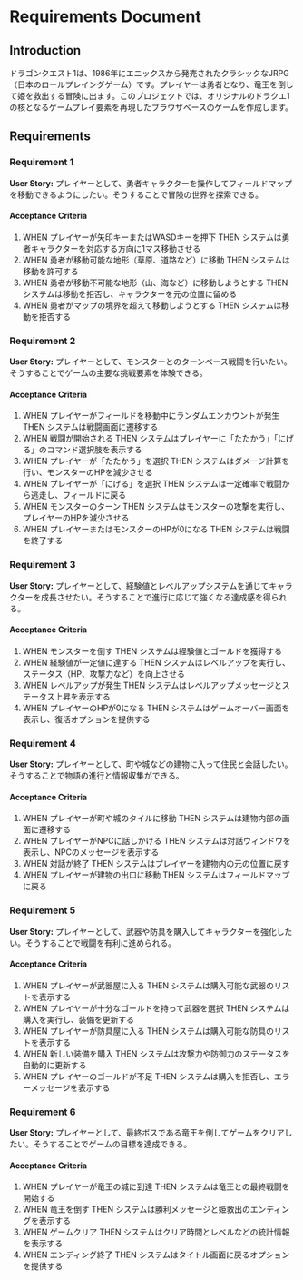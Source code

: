 # Requirements Document

## Introduction

ドラゴンクエスト1は、1986年にエニックスから発売されたクラシックなJRPG（日本のロールプレイングゲーム）です。プレイヤーは勇者となり、竜王を倒して姫を救出する冒険に出ます。このプロジェクトでは、オリジナルのドラクエ1の核となるゲームプレイ要素を再現したブラウザベースのゲームを作成します。

## Requirements

### Requirement 1

**User Story:** プレイヤーとして、勇者キャラクターを操作してフィールドマップを移動できるようにしたい。そうすることで冒険の世界を探索できる。

#### Acceptance Criteria

1. WHEN プレイヤーが矢印キーまたはWASDキーを押下 THEN システムは勇者キャラクターを対応する方向に1マス移動させる
2. WHEN 勇者が移動可能な地形（草原、道路など）に移動 THEN システムは移動を許可する
3. WHEN 勇者が移動不可能な地形（山、海など）に移動しようとする THEN システムは移動を拒否し、キャラクターを元の位置に留める
4. WHEN 勇者がマップの境界を超えて移動しようとする THEN システムは移動を拒否する

### Requirement 2

**User Story:** プレイヤーとして、モンスターとのターンベース戦闘を行いたい。そうすることでゲームの主要な挑戦要素を体験できる。

#### Acceptance Criteria

1. WHEN プレイヤーがフィールドを移動中にランダムエンカウントが発生 THEN システムは戦闘画面に遷移する
2. WHEN 戦闘が開始される THEN システムはプレイヤーに「たたかう」「にげる」のコマンド選択肢を表示する
3. WHEN プレイヤーが「たたかう」を選択 THEN システムはダメージ計算を行い、モンスターのHPを減少させる
4. WHEN プレイヤーが「にげる」を選択 THEN システムは一定確率で戦闘から逃走し、フィールドに戻る
5. WHEN モンスターのターン THEN システムはモンスターの攻撃を実行し、プレイヤーのHPを減少させる
6. WHEN プレイヤーまたはモンスターのHPが0になる THEN システムは戦闘を終了する

### Requirement 3

**User Story:** プレイヤーとして、経験値とレベルアップシステムを通じてキャラクターを成長させたい。そうすることで進行に応じて強くなる達成感を得られる。

#### Acceptance Criteria

1. WHEN モンスターを倒す THEN システムは経験値とゴールドを獲得する
2. WHEN 経験値が一定値に達する THEN システムはレベルアップを実行し、ステータス（HP、攻撃力など）を向上させる
3. WHEN レベルアップが発生 THEN システムはレベルアップメッセージとステータス上昇を表示する
4. WHEN プレイヤーのHPが0になる THEN システムはゲームオーバー画面を表示し、復活オプションを提供する

### Requirement 4

**User Story:** プレイヤーとして、町や城などの建物に入って住民と会話したい。そうすることで物語の進行と情報収集ができる。

#### Acceptance Criteria

1. WHEN プレイヤーが町や城のタイルに移動 THEN システムは建物内部の画面に遷移する
2. WHEN プレイヤーがNPCに話しかける THEN システムは対話ウィンドウを表示し、NPCのメッセージを表示する
3. WHEN 対話が終了 THEN システムはプレイヤーを建物内の元の位置に戻す
4. WHEN プレイヤーが建物の出口に移動 THEN システムはフィールドマップに戻る

### Requirement 5

**User Story:** プレイヤーとして、武器や防具を購入してキャラクターを強化したい。そうすることで戦闘を有利に進められる。

#### Acceptance Criteria

1. WHEN プレイヤーが武器屋に入る THEN システムは購入可能な武器のリストを表示する
2. WHEN プレイヤーが十分なゴールドを持って武器を選択 THEN システムは購入を実行し、装備を更新する
3. WHEN プレイヤーが防具屋に入る THEN システムは購入可能な防具のリストを表示する
4. WHEN 新しい装備を購入 THEN システムは攻撃力や防御力のステータスを自動的に更新する
5. WHEN プレイヤーのゴールドが不足 THEN システムは購入を拒否し、エラーメッセージを表示する

### Requirement 6

**User Story:** プレイヤーとして、最終ボスである竜王を倒してゲームをクリアしたい。そうすることでゲームの目標を達成できる。

#### Acceptance Criteria

1. WHEN プレイヤーが竜王の城に到達 THEN システムは竜王との最終戦闘を開始する
2. WHEN 竜王を倒す THEN システムは勝利メッセージと姫救出のエンディングを表示する
3. WHEN ゲームクリア THEN システムはクリア時間とレベルなどの統計情報を表示する
4. WHEN エンディング終了 THEN システムはタイトル画面に戻るオプションを提供する